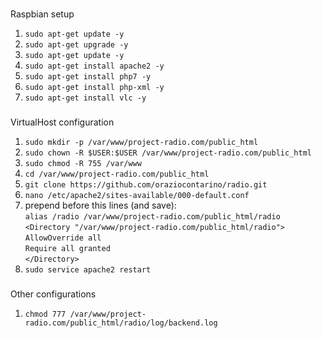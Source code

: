 ###
Raspbian setup  
1. `sudo apt-get update -y`  
2. `sudo apt-get upgrade -y`  
3. `sudo apt-get update -y`  
4. `sudo apt-get install apache2 -y`  
5. `sudo apt-get install php7 -y`  
6. `sudo apt-get install php-xml -y`  
7. `sudo apt-get install vlc -y`  

###
VirtualHost configuration  
1. `sudo mkdir -p /var/www/project-radio.com/public_html`  
2. `sudo chown -R $USER:$USER /var/www/project-radio.com/public_html`  
3. `sudo chmod -R 755 /var/www`  
4. `cd /var/www/project-radio.com/public_html`
5. `git clone https://github.com/oraziocontarino/radio.git`
6. `nano /etc/apache2/sites-available/000-default.conf`  
7. prepend before </virtualhost> this lines (and save):  
`alias /radio /var/www/project-radio.com/public_html/radio`  
`<Directory "/var/www/project-radio.com/public_html/radio">`  
`AllowOverride all`  
`Require all granted`  
`</Directory>`  
8. `sudo service apache2 restart`  

###
Other configurations
1. `chmod 777 /var/www/project-radio.com/public_html/radio/log/backend.log`
